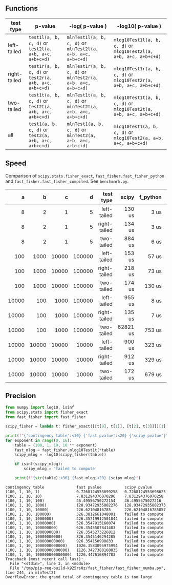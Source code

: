 ## Functions

| test type    | p-value                                                | -log( p-value )                                              | -log10( p-value )                                                  |
|--------------|--------------------------------------------------------|--------------------------------------------------------------|--------------------------------------------------------------------|
| left-tailed  | `test1l(a, b, c, d)` or `test2l(a, a+b, a+c, a+b+c+d)` | `mlnTest1l(a, b, c, d)` or `mlnTest2l(a, a+b, a+c, a+b+c+d)` | `mlog10Test1l(a, b, c, d)` or `mlog10Test2l(a, a+b, a+c, a+b+c+d)` |
| right-tailed | `test1r(a, b, c, d)` or `test2r(a, a+b, a+c, a+b+c+d)` | `mlnTest1r(a, b, c, d)` or `mlnTest2r(a, a+b, a+c, a+b+c+d)` | `mlog10Test1r(a, b, c, d)` or `mlog10Test2r(a, a+b, a+c, a+b+c+d)` |
| two-tailed   | `test1t(a, b, c, d)` or `test2t(a, a+b, a+c, a+b+c+d)` | `mlnTest1t(a, b, c, d)` or `mlnTest2t(a, a+b, a+c, a+b+c+d)` | `mlog10Test1t(a, b, c, d)` or `mlog10Test2t(a, a+b, a+c, a+b+c+d)` |
| all          | `test1(a, b, c, d)` or `test2(a, a+b, a+c, a+b+c+d)`   | `mlnTest1(a, b, c, d)` or `mlnTest2(a, a+b, a+c, a+b+c+d)`   | `mlog10Test1(a, b, c, d)` or `mlog10Test2(a, a+b, a+c, a+b+c+d)`   |

## Speed

Comparison of `scipy.stats.fisher_exact`, `fast_fisher.fast_fisher_python` and `fast_fisher.fast_fisher_compiled`. See `benchmark.py`.

|      a |      b |      c |      d |    test type |     scipy |  f_python | f_compiled |
|-------:|-------:|-------:|-------:|-------------:|----------:|----------:|-----------:|
|      8 |      2 |      1 |      5 |  left-tailed |    130 us |      3 us |       1 us |
|      8 |      2 |      1 |      5 | right-tailed |    134 us |      3 us |       0 us |
|      8 |      2 |      1 |      5 |   two-tailed |    884 us |      6 us |       1 us |
|    100 |   1000 |  10000 | 100000 |  left-tailed |    153 us |     57 us |       5 us |
|    100 |   1000 |  10000 | 100000 | right-tailed |    218 us |     73 us |       6 us |
|    100 |   1000 |  10000 | 100000 |   two-tailed |    174 us |    130 us |      10 us |
|  10000 |    100 |   1000 | 100000 |  left-tailed |    955 us |      8 us |       1 us |
|  10000 |    100 |   1000 | 100000 | right-tailed |    135 us |      7 us |       1 us |
|  10000 |    100 |   1000 | 100000 |   two-tailed |  62821 us |    753 us |      53 us |
|  10000 |  10000 |  10000 |  10000 |  left-tailed |    900 us |    323 us |      26 us |
|  10000 |  10000 |  10000 |  10000 | right-tailed |    912 us |    329 us |      27 us |
|  10000 |  10000 |  10000 |  10000 |   two-tailed |    172 us |    679 us |      53 us |


## Precision

```python
from numpy import log10, isinf
from scipy.stats import fisher_exact
from fast_fisher import fast_fisher

scipy_fisher = lambda t: fisher_exact([[t[0], t[1]], [t[2], t[3]]])[1]

print(f"{'contingency table':<30} {'fast pvalue':<20} {'scipy pvalue'}")
for exponent in range(0, 16):
    table = (100, 1, 10, 10 ** exponent)
    fast_mlog = fast_fisher.mlog10Test1t(*table)
    scipy_mlog = -log10(scipy_fisher(table))

    if isinf(scipy_mlog):
        scipy_mlog = 'failed to compute'

    print(f"{str(table):<30} {fast_mlog:<20} {scipy_mlog}")
```

```text
contingency table              fast pvalue          scipy pvalue
(100, 1, 10, 1)                0.7268124553699258   0.7268124553698625
(100, 1, 10, 10)               7.831294376070296    7.831294376070258
(100, 1, 10, 100)              46.49556750272154    46.4955675027216
(100, 1, 10, 1000)             128.93472935802276   128.93472935802373
(100, 1, 10, 10000)            226.62104816785      226.62104816785057
(100, 1, 10, 100000)           326.3812661048001    failed to compute
(100, 1, 10, 1000000)          426.35719912501844   failed to compute
(100, 1, 10, 10000000)         526.3547915160074    failed to compute
(100, 1, 10, 100000000)        626.3545507841483    failed to compute
(100, 1, 10, 1000000000)       726.3545273226812    failed to compute
(100, 1, 10, 10000000000)      826.3545146294285    failed to compute
(100, 1, 10, 100000000000)     926.354158998833     failed to compute
(100, 1, 10, 1000000000000)    1026.3583095975994   failed to compute
(100, 1, 10, 10000000000000)   1126.3427388160835   failed to compute
(100, 1, 10, 100000000000000)  1226.447616894783    failed to compute
Traceback (most recent call last):
  File "<stdin>", line 3, in <module>
  File "/tmp/pip-req-build-k925rs0z/fast_fisher/fast_fisher_numba.py", line 244, in mlnTest2t
OverflowError: the grand total of contingency table is too large
```
